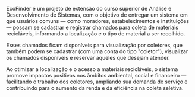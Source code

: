 EcoFinder é um projeto de extensão do curso superior de Análise e Desenvolvimento de Sistemas, com o objetivo de entregar um sistema em que usuários comuns — como moradores, estabelecimentos e instituições — possam se cadastrar e registrar 
chamados para coleta de materiais recicláveis, informando a localização e o tipo de material a ser recolhido.

Esses chamados ficam disponíveis para visualização por coletores, que também podem se cadastrar (com uma conta do tipo "coletor"), visualizar os chamados disponíveis e reservar aqueles que desejam atender.

Ao otimizar a localização e o acesso a materiais recicláveis, o sistema promove impactos positivos nos âmbitos ambiental, social e financeiro — facilitando o trabalho dos coletores, ampliando sua demanda de serviço e contribuindo para o aumento 
da renda e da eficiência na coleta seletiva.
